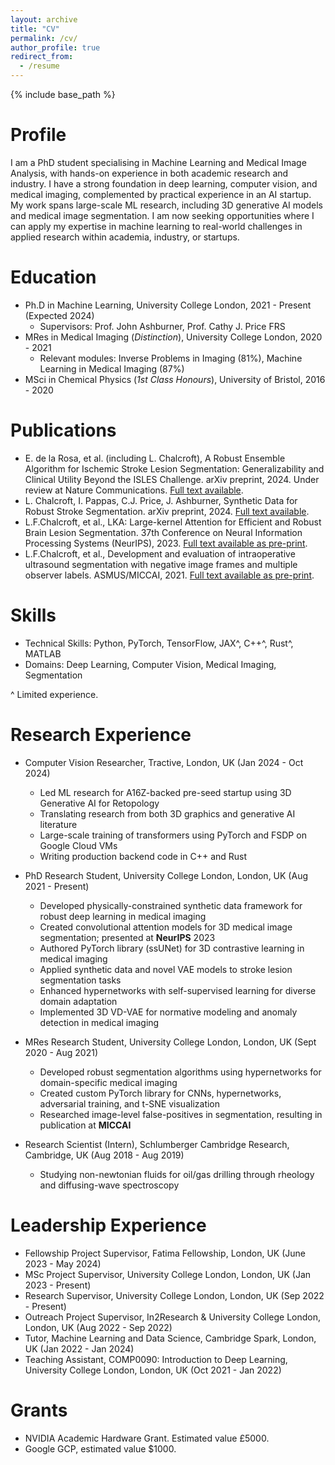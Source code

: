 ```yaml
---
layout: archive
title: "CV"
permalink: /cv/
author_profile: true
redirect_from:
  - /resume
---
```


{% include base_path %}

Profile
======
I am a PhD student specialising in Machine Learning and Medical Image Analysis, with hands-on experience in both academic research and industry. I have a strong foundation in deep learning, computer vision, and medical imaging, complemented by practical experience in an AI startup. My work spans large-scale ML research, including 3D generative AI models and medical image segmentation. I am now seeking opportunities where I can apply my expertise in machine learning to real-world challenges in applied research within academia, industry, or startups.

Education
======
* Ph.D in Machine Learning, University College London, 2021 - Present (Expected 2024)
  * Supervisors: Prof. John Ashburner, Prof. Cathy J. Price FRS
* MRes in Medical Imaging (*Distinction*), University College London, 2020 - 2021
  * Relevant modules: Inverse Problems in Imaging (81%), Machine Learning in Medical Imaging (87%)
* MSci in Chemical Physics (*1st Class Honours*), University of Bristol, 2016 - 2020

Publications
======
* E. de la Rosa, et al. (including L. Chalcroft), A Robust Ensemble Algorithm for Ischemic Stroke Lesion Segmentation: Generalizability and Clinical Utility Beyond the ISLES Challenge. arXiv preprint, 2024. Under review at Nature Communications. [Full text available](https://arxiv.org/abs/2403.19425).
* L. Chalcroft, I. Pappas, C.J. Price, J. Ashburner, Synthetic Data for Robust Stroke Segmentation. arXiv preprint, 2024. [Full text available](http://arxiv.org/abs/2404.01946v1).
* L.F.Chalcroft, et al., LKA: Large-kernel Attention for Efficient and Robust Brain Lesion Segmentation. 37th Conference on Neural Information Processing Systems (NeurIPS), 2023. [Full text available as pre-print](https://arxiv.org/pdf/2308.07251).
* L.F.Chalcroft, et al., Development and evaluation of intraoperative ultrasound segmentation with negative image frames and multiple observer labels. ASMUS/MICCAI, 2021. [Full text available as pre-print](https://arxiv.org/pdf/2108.04114).

Skills
======
* Technical Skills: Python, PyTorch, TensorFlow, JAX^, C++^, Rust^, MATLAB
* Domains: Deep Learning, Computer Vision, Medical Imaging, Segmentation

^ Limited experience.

Research Experience
======
* Computer Vision Researcher, Tractive, London, UK (Jan 2024 - Oct 2024)
  * Led ML research for A16Z-backed pre-seed startup using 3D Generative AI for Retopology
  * Translating research from both 3D graphics and generative AI literature
  * Large-scale training of transformers using PyTorch and FSDP on Google Cloud VMs
  * Writing production backend code in C++ and Rust

* PhD Research Student, University College London, London, UK (Aug 2021 - Present)
  * Developed physically-constrained synthetic data framework for robust deep learning in medical imaging
  * Created convolutional attention models for 3D medical image segmentation; presented at **NeurIPS** 2023
  * Authored PyTorch library (ssUNet) for 3D contrastive learning in medical imaging
  * Applied synthetic data and novel VAE models to stroke lesion segmentation tasks
  * Enhanced hypernetworks with self-supervised learning for diverse domain adaptation
  * Implemented 3D VD-VAE for normative modeling and anomaly detection in medical imaging

* MRes Research Student, University College London, London, UK (Sept 2020 - Aug 2021)
  * Developed robust segmentation algorithms using hypernetworks for domain-specific medical imaging
  * Created custom PyTorch library for CNNs, hypernetworks, adversarial training, and t-SNE visualization
  * Researched image-level false-positives in segmentation, resulting in publication at **MICCAI**

* Research Scientist (Intern), Schlumberger Cambridge Research, Cambridge, UK (Aug 2018 - Aug 2019)
  * Studying non-newtonian fluids for oil/gas drilling through rheology and diffusing-wave spectroscopy

Leadership Experience
======
* Fellowship Project Supervisor, Fatima Fellowship, London, UK (June 2023 - May 2024)
* MSc Project Supervisor, University College London, London, UK (Jan 2023 - Present)
* Research Supervisor, University College London, London, UK (Sep 2022 - Present)
* Outreach Project Supervisor, In2Research & University College London, London, UK (Aug 2022 - Sep 2022)
* Tutor, Machine Learning and Data Science, Cambridge Spark, London, UK (Jan 2022 - Jan 2024)
* Teaching Assistant, COMP0090: Introduction to Deep Learning, University College London, London, UK (Oct 2021 - Jan 2022)

Grants
======
* NVIDIA Academic Hardware Grant. Estimated value £5000.
* Google GCP, estimated value $1000.

<!-- Uncomment and add sections as needed
Talks
======
  <ul>{% for post in site.talks %}
    {% include archive-single-talk-cv.html %}
  {% endfor %}</ul>
  
Teaching
======
  <ul>{% for post in site.teaching %}
    {% include archive-single-cv.html %}
  {% endfor %}</ul>
  
Service and leadership
======
* 
-->

